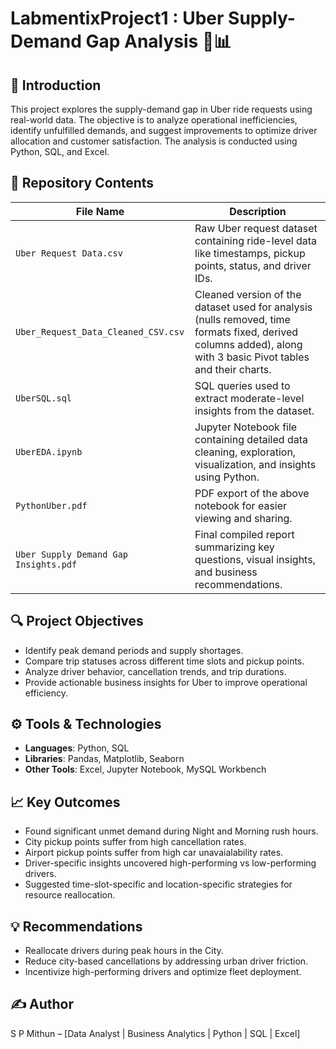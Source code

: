 # LabmentixProject1 : Uber Supply-Demand Gap Analysis 🚖📊

## 📌 Introduction

This project explores the supply-demand gap in Uber ride requests using real-world data. The objective is to analyze operational inefficiencies, identify unfulfilled demands, and suggest improvements to optimize driver allocation and customer satisfaction. The analysis is conducted using Python, SQL, and Excel.

## 📂 Repository Contents

| File Name                             | Description                                                                                                     |
| ------------------------------------- | --------------------------------------------------------------------------------------------------------------- |
| `Uber Request Data.csv`               | Raw Uber request dataset containing ride-level data like timestamps, pickup points, status, and driver IDs.     |
| `Uber_Request_Data_Cleaned_CSV.csv`   | Cleaned version of the dataset used for analysis (nulls removed, time formats fixed, derived columns added), along with 3 basic Pivot tables and their charts.    |
| `UberSQL.sql`                         | SQL queries used to extract moderate-level insights from the dataset.                                           |
| `UberEDA.ipynb`                       | Jupyter Notebook file containing detailed data cleaning, exploration, visualization, and insights using Python. |
| `PythonUber.pdf`                      | PDF export of the above notebook for easier viewing and sharing.                                                |
| `Uber Supply Demand Gap Insights.pdf` | Final compiled report summarizing key questions, visual insights, and business recommendations.                 |

## 🔍 Project Objectives

* Identify peak demand periods and supply shortages.
* Compare trip statuses across different time slots and pickup points.
* Analyze driver behavior, cancellation trends, and trip durations.
* Provide actionable business insights for Uber to improve operational efficiency.

## ⚙️ Tools & Technologies

* **Languages**: Python, SQL
* **Libraries**: Pandas, Matplotlib, Seaborn
* **Other Tools**: Excel, Jupyter Notebook, MySQL Workbench

## 📈 Key Outcomes

* Found significant unmet demand during Night and Morning rush hours.
* City pickup points suffer from high cancellation rates.
* Airport pickup points suffer from high car unavaialability rates.
* Driver-specific insights uncovered high-performing vs low-performing drivers.
* Suggested time-slot-specific and location-specific strategies for resource reallocation.

## 💡 Recommendations

* Reallocate drivers during peak hours in the City.
* Reduce city-based cancellations by addressing urban driver friction.
* Incentivize high-performing drivers and optimize fleet deployment.

## ✍️ Author

S P Mithun – \[Data Analyst | Business Analytics | Python | SQL | Excel]

